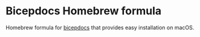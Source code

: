 # Bicepdocs Homebrew formula

Homebrew formula for [bicepdocs](https://github.com/joachimdalen/bicepdocs) that provides easy installation on macOS.

